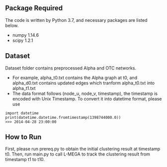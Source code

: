 ## Package Required
The code is written by Python 3.7, and necessary packages are listed below.
- numpy 1.14.6
- scipy 1.2.1

## Dataset
Dataset folder contains preprocessed Alpha and OTC networks.
- For example, alpha_t0.txt contains the Alpha graph at t0, and alpha_d0.txt contains updated edges which tranform alpha_t0.txt into alpha_t1.txt
- The data format follows (node_u, node_v, timestamp), the timestamp is encoded with Unix Timestamp. To convert it into datetime format, please use
```
import datetime
print(datetime.datetime.fromtimestamp(1398744000.0))
>>> 2014-04-28 23:00:00
```

## How to Run
First, please run prereq.py to obtain the initial clustering result at timestamp t0.
Then, run main.py to call L-MEGA to track the clustering result from timestamp t1 to t10.
